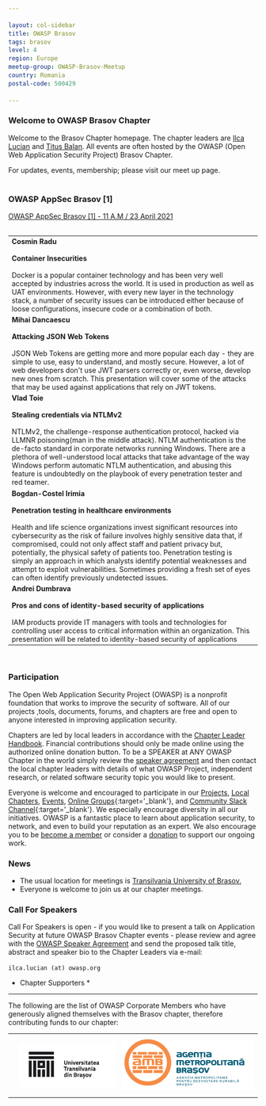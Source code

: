 ```yaml
---

layout: col-sidebar
title: OWASP Brasov
tags: brasov
level: 4
region: Europe
meetup-group: OWASP-Brasov-Meetup
country: Romania
postal-code: 500429

---
```



### Welcome to OWASP Brasov Chapter ###

Welcome to the Brasov Chapter homepage. The chapter leaders are <a href="mailto:ilca.lucian@owasp.org">Ilca Lucian</a> and <a href="mailto:titus.balan@owasp.org">Titus Balan</a>. All events are often hosted by the OWASP (Open Web Application Security Project) Brasov Chapter.

For updates, events, membership; please visit our meet up page.
<br>
<br>  
  
### OWASP AppSec Brasov [1] ###
[OWASP AppSec Brasov [1] - 11 A.M / 23 April 2021](https://www.meetup.com/owasp-brasov/events/277346025/)
<br>
<br>
<table cellpadding="200" cellspacing="0">
<tr>
<td>
    <b>Cosmin Radu</b>
  <br>
  <br>
  <a><b>Container Insecurities</b></a>
  <br>
  <br>
<a>Docker is a popular container technology and has been very well accepted by industries across the world. It is used in production as well as UAT environments. However, with every new layer in the technology stack, a number of security issues can be introduced either because of loose configurations, insecure code or a combination of both. </a>
</td>
</tr>
  
<tr>
<td>
  <b>Mihai Dancaescu</b>
  <br>
  <br>
  <a><b>Attacking JSON Web Tokens</b></a>
  <br>
  <br>
  <a>JSON Web Tokens are getting more and more popular each day - they are simple to use, easy to understand, and mostly secure. However, a lot of web developers don't use JWT parsers correctly or, even worse, develop new ones from scratch. This presentation will cover some of the attacks that may be used against applications that rely on JWT tokens.</a> 

</td>
</tr>

<tr>  
<td>
  <b>Vlad Toie</b>
  <br>
  <br>
  <a><b>Stealing credentials via NTLMv2</b></a>
  <br>
  <br>
  <a>NTLMv2, the challenge-response authentication protocol, hacked via LLMNR poisoning(man in the middle attack). NTLM authentication is the de-facto standard in corporate networks running Windows. There are a plethora of well-understood local attacks that take advantage of the way Windows perform automatic NTLM authentication, and abusing this feature is undoubtedly on the playbook of every penetration tester and red teamer.</a> 

</td>
</tr>
  
<tr>
<td>
  <b>Bogdan-Costel Irimia</b>
  <br>
  <br>
  <a><b>Penetration testing in healthcare environments</b></a>
  <br> 
  <br>
<a>Health and life science organizations invest significant resources into cybersecurity as the risk of failure involves highly sensitive data that, if compromised, could not only affect staff and patient privacy but, potentially, the physical safety of patients too. Penetration testing is simply an approach in which analysts identify potential weaknesses and attempt to exploit vulnerabilities. Sometimes providing a fresh set of eyes can often identify previously undetected issues.</a>   
</td>
</tr>  

<tr>
<td>
  <b>Andrei Dumbrava</b>
  <br>
  <br>
  <a><b>Pros and cons of identity-based security of applications</b></a>
  <br>
  <br>
  <a>IAM products provide IT managers with tools and technologies for controlling user access to critical information within an organization. This presentation will be related to identity-based security of applications</a>
</td>
</tr>  
</table>
<br>

  
### Participation ###
The Open Web Application Security Project (OWASP) is a nonprofit foundation that works to improve the security of software. All of our projects ,tools, documents, forums, and chapters are free and open to anyone interested in improving application security.

Chapters are led by local leaders in accordance with the [Chapter Leader Handbook](https://owasp.org/www-policy/rules-of-procedure/chapter-handbook). Financial contributions should only be made online using the authorized online donation button. To be a SPEAKER at ANY OWASP Chapter in the world simply review the [speaker agreement](https://owasp.org/www-policy/legal/speaker-agreement) and then contact the local chapter leaders with details of what OWASP Project, independent research, or related software security topic you would like to present.

Everyone is welcome and encouraged to participate in our [Projects](/projects), [Local Chapters](/chapters), [Events](/events), [Online Groups](https://groups.google.com/a/owasp.com/){:target='_blank'}, and [Community Slack Channel](https://owasp.slack.com/){:target='_blank'}. We especially encourage diversity in all our initiatives. OWASP is a fantastic place to learn about application security, to network, and even to build your reputation as an expert. We also encourage you to be [become a member](/membership) or consider a [donation](/donate) to support our ongoing work.

### News ###
- The usual location for meetings is <a href="https://www.google.com/maps/place/Faculty+of+Electrical+Engineering+and+Computer+Science/@45.6504219,25.589564,12z/data=!4m8!1m2!2m1!1sFaculty+of+Electrical+Engineering+and+Computer+Science!3m4!1s0x40b35b84d3da17b3:0x475bfde1216a2f6e!8m2!3d45.6554836!4d25.5992711">Transilvania University of Brasov.</a>
- Everyone is welcome to join us at our chapter meetings.

### Call For Speakers ###

Call For Speakers is open - if you would like to present a talk on Application Security at future OWASP Brasov Chapter events - please review and agree with the [OWASP Speaker Agreement](https://owasp.org/www-policy/legal/speaker-agreement) and send the proposed talk title, abstract and speaker bio to the Chapter Leaders via e-mail:

`ilca.lucian (at) owasp.org`

* Chapter Supporters *
----------------
The following are the list of OWASP Corporate Members who have generously aligned themselves with the Brasov chapter, therefore contributing funds to our chapter:

<table cellpadding="15" cellspacing="0">
<tr>
<td>

<!-- <a href="#"><img src="assets/images/" alt=""/></a> -->

</td>
<td>

<a href="https://www.unitbv.ro"><img src="assets/images/unitbv.png" alt="Unitbv"/></a>

</td>
<td>
  <a href="https://www.metropolabrasov.ro/"><img src="assets/images/amb.png" alt="Metropolitan Brasov"/></a>
</td>
</tr>
</table>
